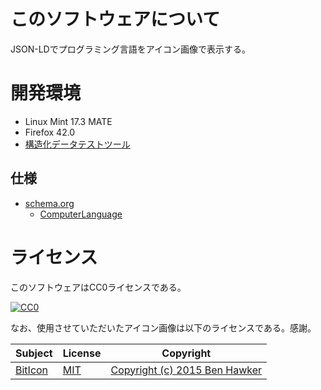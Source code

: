 # このソフトウェアについて

JSON-LDでプログラミング言語をアイコン画像で表示する。

# 開発環境

* Linux Mint 17.3 MATE
* Firefox 42.0
* [構造化データテストツール](https://search.google.com/structured-data/testing-tool?hl=ja)

## 仕様

* [schema.org](https://schema.org)
	* [ComputerLanguage](https://schema.org/ComputerLanguage)

# ライセンス

このソフトウェアはCC0ライセンスである。

[![CC0](http://i.creativecommons.org/p/zero/1.0/88x31.png "CC0")](http://creativecommons.org/publicdomain/zero/1.0/deed.ja)

なお、使用させていただいたアイコン画像は以下のライセンスである。感謝。

Subject|License|Copyright
-------|-------|---------
[BitIcon](https://github.com/hwkr/BitIco)|[MIT](https://opensource.org/licenses/MIT)|[Copyright (c) 2015 Ben Hawker](https://github.com/hwkr/BitIcon/blob/master/LICENSE)


